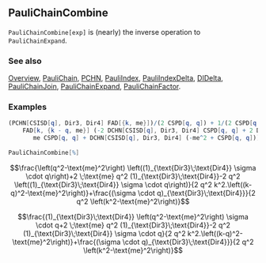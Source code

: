 ## PauliChainCombine

`PauliChainCombine[exp]`  is (nearly) the inverse operation to `PauliChainExpand`.

### See also

[Overview](Extra/FeynCalc.md), [PauliChain](PauliChain.md), [PCHN](PCHN.md), [PauliIndex](PauliIndex.md), [PauliIndexDelta](PauliIndexDelta.md), [DIDelta](DIDelta.md), [PauliChainJoin](PauliChainJoin.md), [PauliChainExpand](PauliChainExpand.md), [PauliChainFactor](PauliChainFactor.md).

### Examples

```mathematica
(PCHN[CSISD[q], Dir3, Dir4] FAD[{k, me}])/(2 CSPD[q, q]) + 1/(2 CSPD[q, q])* 
    FAD[k, {k - q, me}] (-2 DCHN[CSISD[q], Dir3, Dir4] CSPD[q, q] + 2 DCHN[1, Dir3, Dir4]*
       me CSPD[q, q] + DCHN[CSISD[q], Dir3, Dir4] (-me^2 + CSPD[q, q])) 
 
PauliChainCombine[%]
```

$$\frac{\left(q^2-\text{me}^2\right) \left((1)_{\text{Dir3}\;\text{Dir4}} \sigma \cdot q\right)+2 \;\text{me} q^2 (1)_{\text{Dir3}\;\text{Dir4}}-2 q^2 \left((1)_{\text{Dir3}\;\text{Dir4}} \sigma \cdot q\right)}{2 q^2 k^2.\left((k-q)^2-\text{me}^2\right)}+\frac{(\sigma \cdot q)_{\text{Dir3}\;\text{Dir4}}}{2 q^2 \left(k^2-\text{me}^2\right)}$$

$$\frac{(1)_{\text{Dir3}\;\text{Dir4}} \left(q^2-\text{me}^2\right) \sigma \cdot q+2 \;\text{me} q^2 (1)_{\text{Dir3}\;\text{Dir4}}-2 q^2 (1)_{\text{Dir3}\;\text{Dir4}} \sigma \cdot q}{2 q^2 k^2.\left((k-q)^2-\text{me}^2\right)}+\frac{(\sigma \cdot q)_{\text{Dir3}\;\text{Dir4}}}{2 q^2 \left(k^2-\text{me}^2\right)}$$